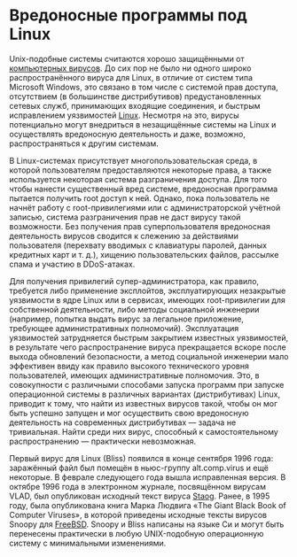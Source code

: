 # Вредоносные программы под Linux

Unix-подобные системы считаются хорошо защищёнными от [компьютерных вирусов](http://www.securityfocus.com/columnists/188). До сих пор не было ни одного широко
распространённого вируса для Linux, в отличие от систем типа Microsoft Windows, это связано в том числе с системой прав
доступа, отсутствием (в большинстве дистрибутивов) предустановленных сетевых служб, принимающих входящие соединения, и 
быстрым исправлением уязвимостей [Linux](http://librenix.com/?inode=21). Несмотря на это, вирусы потенциально могут внедриться в незащищённые системы на 
Linux и осуществлять вредоносную деятельность и даже, возможно, распространяться к другим системам.

В Linux-системах присутствует многопользовательская среда, в которой пользователям предоставляются некоторые права, a 
также используется некоторая система разграничения доступа. Для того чтобы нанести существенный вред системе, 
вредоносная программа пытается получить root доступ к ней. Однако, пока пользователь не начнёт работу с root-привилегиями 
или с администраторской учётной записью, система разграничения прав не даст вирусу такой возможности. Без получения прав 
суперпользователя вредоносная деятельность вирусов сводится к слежению за действиями пользователя (перехвату вводимых с 
клавиатуры паролей, данных кредитных карт и т. д.), хищению пользовательских файлов, рассылке спама и участию в DDoS-атаках.

Для получения привилегий супер-администратора, как правило, требуется либо применение эксплойтов, эксплуатирующих 
незакрытые уязвимости в ядре Linux или в сервисах, имеющих root-привилегии для собственной деятельности, либо методы 
социальной инженерии (например, попытка выдать вирус за легальное приложение, требующее административных полномочий). 
Эксплуатация уязвимостей затрудняется быстрым закрытием известных уязвимостей, в результате чего распространение вируса 
прекращается вскоре после выхода обновлений безопасности, а метод социальной инженерии мало эффективен ввиду как правило 
высокого технического уровня пользователей, имеющих административные полномочия. Это, в совокупности с различными 
способами запуска программ при запуске операционной системы в различных вариантах (дистрибутивах) Linux, приводит к тому, 
что найти из известных вирусов такой, чтобы он мог быть успешно запущен и мог осуществить свою вредоносную деятельность 
на современных дистрибутивах — задача не тривиальная. Найти среди них вирус, способный к самостоятельному 
распространению — практически невозможная.

Первый вирус для Linux (Bliss) появился в конце сентября 1996 года: заражённый файл был помещён в ньюс-группу alt.comp.virus 
и ещё некоторые. В феврале следующего года вышла исправленная версия. В октябре 1996 года в электронном журнале, 
посвящённом вирусам VLAD, был опубликован исходный текст вируса [Staog](http://vx.netlux.org/vx.php?id=zv03). Ранее, в 1995 году, была опубликована книга Марка 
Людвига «The Giant Black Book of Computer Viruses», в которой приведены исходные тексты вирусов Snoopy для [FreeBSD](http://vx.netlux.org/lib/vml01.html). 
Snoopy и Bliss написаны на языке Си и могут быть перенесены практически в любую UNIX-подобную операционную систему с 
минимальными изменениями.